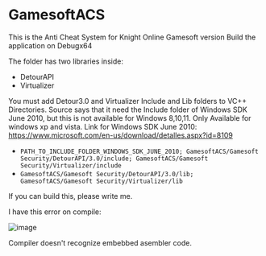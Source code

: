 # GamesoftACS
This is the Anti Cheat System for Knight Online Gamesoft version
Build the application on Debugx64

The folder has two libraries inside:
 - DetourAPI
 - Virtualizer

You must add Detour3.0 and Virtualizer Include and Lib folders to VC++ Directories.
Source says that it need the Include folder of Windows SDK June 2010, but this is not available for 
Windows 8,10,11. Only Available for windows xp and vista. Link for Windows SDK June 2010: https://www.microsoft.com/en-us/download/detalles.aspx?id=8109

 - `PATH_TO_INCLUDE_FOLDER_WINDOWS_SDK_JUNE_2010; GamesoftACS/Gamesoft Security/DetourAPI/3.0/include; GamesoftACS/Gamesoft Security/Virtualizer/include`
 - `GamesoftACS/Gamesoft Security/DetourAPI/3.0/lib; GamesoftACS/Gamesoft Security/Virtualizer/lib`

If you can build this, please write me.

I have this error on compile:

![image](https://user-images.githubusercontent.com/25039923/161141679-82abb35f-7372-4d85-82a6-e87b8a7be877.png)

Compiler doesn't recognize embebbed asembler code.
